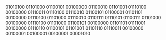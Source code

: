01010100 01101000 01100101 00100000 01100010 01101001 01110100 00100000 01110011 01110100 01110010 01100101 01100001 01101101 00100000 01110100 01101000 01110010 01101111 01110101 01100111 01101000 00100000 01110100 01101000 01100101 00100000 01101101 01111001 00100000 01110110 01100101 01101001 01101110 01110011 00100000 00100001 00100001 00100001 00001010 
